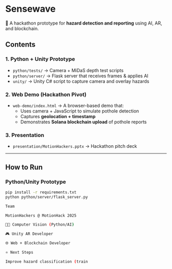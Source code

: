 # Sensewave

🚧 A hackathon prototype for **hazard detection and reporting** using AI, AR, and blockchain.

## Contents

### 1. Python + Unity Prototype
- `python/tests/` → Camera + MiDaS depth test scripts
- `python/server/` → Flask server that receives frames & applies AI
- `unity/` → Unity C# script to capture camera and overlay hazards

### 2. Web Demo (Hackathon Pivot)
- `web-demo/index.html` → A browser-based demo that:
  - Uses camera + JavaScript to simulate pothole detection
  - Captures **geolocation + timestamp**
  - Demonstrates **Solana blockchain upload** of pothole reports

### 3. Presentation
- `presentation/MotionHackers.pptx` → Hackathon pitch deck

---

## How to Run

### Python/Unity Prototype
```bash
pip install -r requirements.txt
python python/server/flask_server.py

Team

MotionHackers @ MotionHack 2025

👨‍💻 Computer Vision (Python/AI)

🎮 Unity AR Developer

🌐 Web + Blockchain Developer

⭐ Next Steps

Improve hazard classification (train
